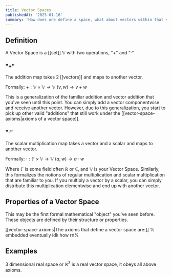 ```yaml
---
title: Vector Spaces
publishedAt: '2025-01-16'
summary: 'How does one define a space, what about vectors within that space?'
---
```


## Definition
A Vector Space is a [[set]] $\mathbb{V}$ with two operations, "+" and "·"

### "+"
The addition map takes 2 [[vectors]] and maps to another vector. 

Formally: $+:\mathbb{V} \times \mathbb{V} \rightarrow \mathbb{V}$
          $(v,w) \rightarrow v + w$

This is a generalization of the familiar addition and vector addition that you've seen until this point. You can simply add a vector componentwise
and receive another vector. However, due to this generalization, you start to pick up other valid "additions" that still work under the [[vector-space-axioms|axioms of a vector space]]. 

### "·"
The scalar multiplication map takes a vector and a scalar and maps to another vector.

Formally: $\cdot:\mathbb{F} \times \mathbb{V} \rightarrow \mathbb{V}$
          $(a,w) \rightarrow a \cdot w$

Where $\mathbb{F}$ is some field often $\mathbb{R}$ or $\mathbb{C}$, and $\mathbb{V}$ is your Vector Space.
Similarly, this formalizes the notions of regular multiplication and scalar multiplication that are familiar to you. If you multiply a vector by a scalar, you can simply distribute this multiplication elementwise and end up with another vector.

## Properties of a Vector Space
This may be the first formal mathematical "object" you've seen before. These objects are defined by their structure or properties.

[[vector-space-axioms|The axioms that define a vector space are:]]
% embedded eventually idk how rn%

## Examples
3 dimensional real space or $\mathbb{R}^3$ is a real vector space, it obeys all above axioms.
